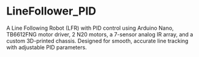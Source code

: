 # LineFollower_PID
A Line Following Robot (LFR) with PID control using Arduino Nano, TB6612FNG motor driver, 2 N20 motors, a 7-sensor analog IR array, and a custom 3D-printed chassis. Designed for smooth, accurate line tracking with adjustable PID parameters.
